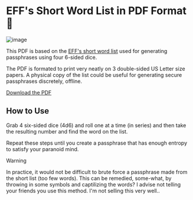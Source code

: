 # EFF's Short Word List in PDF Format 🎲

![image](https://github.com/joematthews/eff-short-word-list-pdf/assets/14097616/b0e9e031-c7b2-42c2-a9f6-8e9348fff2c5)

This PDF is based on the [EFF's short word list](https://www.eff.org/deeplinks/2016/07/new-wordlists-random-passphrases) used for generating passphrases using four 6-sided dice.

The PDF is formated to print very neatly on 3 double-sided US Letter size papers. A physical copy of the list could be useful for generating secure passphrases discretely, offline.

[Download the PDF](https://github.com/joematthews/eff-short-word-list-pdf/releases/download/1.0.0/eff-short-word-list.pdf)

## How to Use

Grab 4 six-sided dice (4d6) and roll one at a time (in series) and then take the resulting number and find the word on the list.

Repeat these steps until you create a passphrase that has enough entropy to satisfy your paranoid mind.

> [!WARNING]
> In practice, it would not be difficult to brute force a passphrase made from the short list (too few words). This can be remedied, some-what, by throwing in some symbols and captilizing the words? I advise not telling your friends you use this method. I'm not selling this very well..
